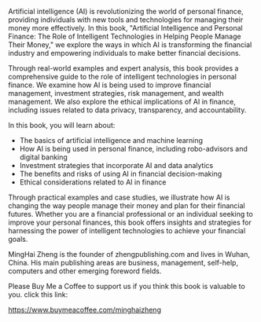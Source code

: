 
Artificial intelligence (AI) is revolutionizing the world of personal finance, providing individuals with new tools and technologies for managing their money more effectively. In this book, "Artificial Intelligence and Personal Finance: The Role of Intelligent Technologies in Helping People Manage Their Money," we explore the ways in which AI is transforming the financial industry and empowering individuals to make better financial decisions.

Through real-world examples and expert analysis, this book provides a comprehensive guide to the role of intelligent technologies in personal finance. We examine how AI is being used to improve financial management, investment strategies, risk management, and wealth management. We also explore the ethical implications of AI in finance, including issues related to data privacy, transparency, and accountability.

In this book, you will learn about:

* The basics of artificial intelligence and machine learning
* How AI is being used in personal finance, including robo-advisors and digital banking
* Investment strategies that incorporate AI and data analytics
* The benefits and risks of using AI in financial decision-making
* Ethical considerations related to AI in finance

Through practical examples and case studies, we illustrate how AI is changing the way people manage their money and plan for their financial futures. Whether you are a financial professional or an individual seeking to improve your personal finances, this book offers insights and strategies for harnessing the power of intelligent technologies to achieve your financial goals.

MingHai Zheng is the founder of zhengpublishing.com and lives in Wuhan, China. His main publishing areas are business, management, self-help, computers and other emerging foreword fields.

Please Buy Me a Coffee to support us if you think this book is valuable to you. click this link:

https://www.buymeacoffee.com/minghaizheng
